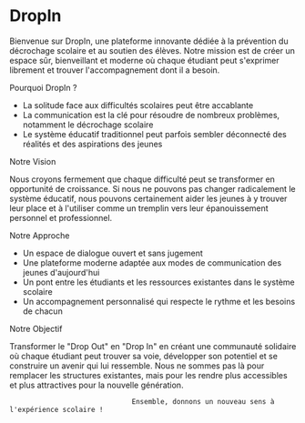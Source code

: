 
# DropIn

Bienvenue sur DropIn, une plateforme innovante dédiée à la prévention du décrochage scolaire et au soutien des élèves. Notre mission est de créer un espace sûr, bienveillant et moderne où chaque étudiant peut s'exprimer librement et trouver l'accompagnement dont il a besoin.

Pourquoi DropIn ?

- La solitude face aux difficultés scolaires peut être accablante
- La communication est la clé pour résoudre de nombreux problèmes, notamment le décrochage scolaire
- Le système éducatif traditionnel peut parfois sembler déconnecté des réalités et des aspirations des jeunes

Notre Vision

Nous croyons fermement que chaque difficulté peut se transformer en opportunité de croissance. Si nous ne pouvons pas changer radicalement le système éducatif, nous pouvons certainement aider les jeunes à y trouver leur place et à l'utiliser comme un tremplin vers leur épanouissement personnel et professionnel.

Notre Approche

- Un espace de dialogue ouvert et sans jugement
- Une plateforme moderne adaptée aux modes de communication des jeunes d'aujourd'hui
- Un pont entre les étudiants et les ressources existantes dans le système scolaire
- Un accompagnement personnalisé qui respecte le rythme et les besoins de chacun

Notre Objectif

Transformer le "Drop Out" en "Drop In" en créant une communauté solidaire où chaque étudiant peut trouver sa voie, développer son potentiel et se construire un avenir qui lui ressemble. Nous ne sommes pas là pour remplacer les structures existantes, mais pour les rendre plus accessibles et plus attractives pour la nouvelle génération.

                                  Ensemble, donnons un nouveau sens à l'expérience scolaire !
